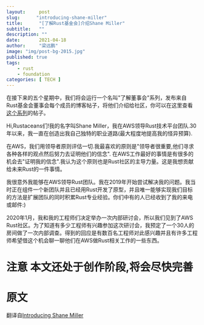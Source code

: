```yaml
---
layout:     post 
slug:      "introducing-shane-miller"
title:      "[了解Rust基金会]介绍Shane Miller"
subtitle:   ""
description: ""
date:       2021-04-18
author:     "梁远鹏"
image: "img/post-bg-2015.jpg"
published: true
tags:
    - rust 
    - foundation
categories: [ TECH ]
---    
```


在接下来的五个星期中，我们将会运行一个名叫"了解董事会"系列，发布来自Rust基金会董事会每个成员的博客帖子，将他们介绍给社区，你可以在这里查看[这个系列](https://foundation.rust-lang.org/tags/getting%20to%20know%20the%20board%20series/)的帖子。  

Hi,Rustaceans们!我的名字叫Shane Miller，我在AWS领导Rust技术平台团队.30年以来，我一直在创造出我自己独特的职业道路(最大程度地提高我的怪异预算).  

在AWS，我们用领导者原则评估一切.我最喜欢的原则是"领导者很重要,他们寻求各种各样的观点然后努力去证明他们的信念". 在AWS工作最好的事情是有很多的机会去"证明我的信念".我认为这个原则也是Rust社区的主导力量。这是我想贡献给未来Rust的一件事情。  

我很意外我能够在AWS领导Rust团队。我在2019年开始尝试解决我的问题。我当时正在组件一个新团队并且已经用Rust开发了原型，并且唯一能够实现我们目标的方法是扩展团队的同时积累Rust专业经验。你们中有的人已经收到了我的来电或邮件:)  

2020年1月，我和我的工程师们决定举办一次内部研讨会，所以我们见到了AWS Rust社区。为了知道有多少工程师有兴趣参加这次研讨会，我预定了一个30人的房间做了一次内部调查。得到的回应是有数百名工程师对此感兴趣并且有许多工程师希望借这个机会聊一聊他们在AWS做Rust相关工作的一些东西。 



# 注意 本文还处于创作阶段,将会尽快完善

# 原文  

翻译自[Introducing Shane Miller](https://foundation.rust-lang.org/posts/2021-04-15-introducing-shane-miller/)

